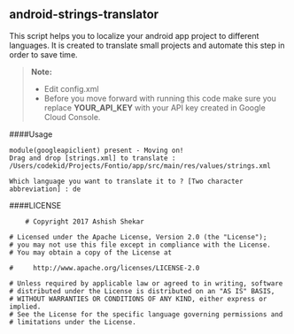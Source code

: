 
android-strings-translator
-------------

This script helps you to localize your android app project to different languages. It is created to translate small projects and automate this step in order to save time.

> **Note:**
> - <i class="icon-pencil"></i> Edit config.xml
>- Before you move forward with running this code make sure you replace <i class="icon-pencil"></i> **YOUR_API_KEY** with your API key created in Google Cloud Console.

####Usage

```
module(googleapiclient) present - Moving on!
Drag and drop [strings.xml] to translate : /Users/codekid/Projects/Fontio/app/src/main/res/values/strings.xml

Which language you want to translate it to ? [Two character abbreviation] : de
```


####LICENSE
```
    # Copyright 2017 Ashish Shekar

# Licensed under the Apache License, Version 2.0 (the "License");
# you may not use this file except in compliance with the License.
# You may obtain a copy of the License at

#     http://www.apache.org/licenses/LICENSE-2.0

# Unless required by applicable law or agreed to in writing, software
# distributed under the License is distributed on an "AS IS" BASIS,
# WITHOUT WARRANTIES OR CONDITIONS OF ANY KIND, either express or implied.
# See the License for the specific language governing permissions and
# limitations under the License.
```